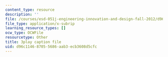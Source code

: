 ```yaml
---
content_type: resource
description: ''
file: /courses/esd-051j-engineering-innovation-and-design-fall-2012/d96c114687055686aab3ecb3608d5cfc_J1T7FwXryDE.vtt
file_type: application/x-subrip
learning_resource_types: []
ocw_type: OCWFile
resourcetype: Other
title: 3play caption file
uid: d96c1146-8705-5686-aab3-ecb3608d5cfc
---
```

